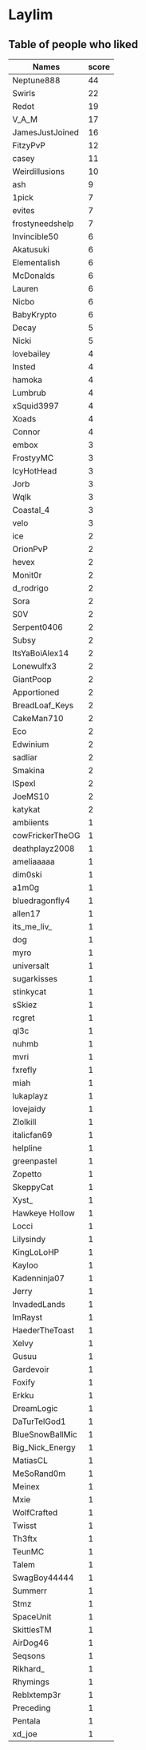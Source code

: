 # Laylim
## Table of people who liked
Names | score
--- | ---
Neptune888 | 44
Swirls | 22
Redot | 19
V_A_M | 17
JamesJustJoined | 16
FitzyPvP | 12
casey | 11
Weirdillusions | 10
ash | 9
1pick | 7
evites | 7
frostyneedshelp | 7
Invincible50 | 6
Akatusuki | 6
Elementalish | 6
McDonalds | 6
Lauren | 6
Nicbo | 6
BabyKrypto | 6
Decay | 5
Nicki | 5
lovebailey | 4
Insted | 4
hamoka | 4
Lumbrub | 4
xSquid3997 | 4
Xoads | 4
Connor | 4
embox | 3
FrostyyMC | 3
IcyHotHead | 3
Jorb | 3
Wqlk | 3
Coastal_4 | 3
velo | 3
ice | 2
OrionPvP | 2
hevex | 2
Monit0r | 2
d_rodrigo | 2
Sora | 2
S0V | 2
Serpent0406 | 2
Subsy | 2
ItsYaBoiAlex14 | 2
Lonewulfx3 | 2
GiantPoop | 2
Apportioned | 2
BreadLoaf_Keys | 2
CakeMan710 | 2
Eco | 2
Edwinium | 2
sadliar | 2
Smakina | 2
ISpexI | 2
JoeMS10 | 2
katykat | 2
ambiients | 1
cowFrickerTheOG | 1
deathplayz2008 | 1
ameliaaaaa | 1
dim0ski | 1
a1m0g | 1
bluedragonfly4 | 1
allen17 | 1
its_me_liv_ | 1
dog | 1
myro | 1
universalt | 1
sugarkisses | 1
stinkycat | 1
sSkiez | 1
rcgret | 1
ql3c | 1
nuhmb | 1
mvri | 1
fxrefly | 1
miah | 1
lukaplayz | 1
lovejaidy | 1
Zlolkill | 1
italicfan69 | 1
helpline | 1
greenpastel | 1
Zopetto | 1
SkeppyCat | 1
Xyst_ | 1
Hawkeye Hollow | 1
Locci | 1
Lilysindy | 1
KingLoLoHP | 1
Kayloo | 1
Kadenninja07 | 1
Jerry | 1
InvadedLands | 1
ImRayst | 1
HaederTheToast | 1
Xelvy | 1
Gusuu | 1
Gardevoir | 1
Foxify | 1
Erkku | 1
DreamLogic | 1
DaTurTelGod1 | 1
BlueSnowBallMic | 1
Big_Nick_Energy | 1
MatiasCL | 1
MeSoRand0m | 1
Meinex | 1
Mxie | 1
WolfCrafted | 1
Twisst | 1
Th3ftx | 1
TeunMC | 1
Talem | 1
SwagBoy44444 | 1
Summerr | 1
Stmz | 1
SpaceUnit | 1
SkittlesTM | 1
AirDog46 | 1
Seqsons | 1
Rikhard_ | 1
Rhymings | 1
Reblxtemp3r | 1
Preceding | 1
Pentala | 1
xd_joe | 1
